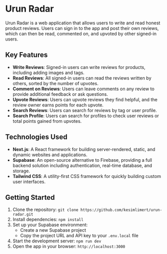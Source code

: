 # Urun Radar

Urun Radar is a web application that allows users to write and read honest product reviews. Users can sign in to the app and post their own reviews, which can then be read, commented on, and upvoted by other signed-in users.

## Key Features

- **Write Reviews**: Signed-in users can write reviews for products, including adding images and tags.
- **Read Reviews**: All signed-in users can read the reviews written by others, sorted by the number of upvotes.
- **Comment on Reviews**: Users can leave comments on any review to provide additional feedback or ask questions.
- **Upvote Reviews**: Users can upvote reviews they find helpful, and the review owner earns points for each upvote.
- **Search Reviews**: Users can search for reviews by tag or user profile.
- **Search Profile**: Users can search for profiles to check user reviews or total points gained from upvotes.

## Technologies Used

- **Next.js**: A React framework for building server-rendered, static, and dynamic websites and applications.
- **Supabase**: An open-source alternative to Firebase, providing a full backend solution including authentication, real-time database, and storage.
- **Tailwind CSS**: A utility-first CSS framework for quickly building custom user interfaces.

## Getting Started

1. Clone the repository: `git clone https://github.com/kesimlimert/urun-radar.git`
2. Install dependencies: `npm install`
3. Set up your Supabase environment:
   - Create a new Supabase project
   - Copy the project URL and API key to your `.env.local` file
4. Start the development server: `npm run dev`
5. Open the app in your browser: `http://localhost:3000`
